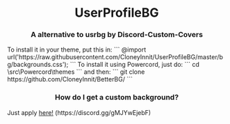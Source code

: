 <h1 align="center">UserProfileBG</h1>
<h3 align="center">A alternative to usrbg by Discord-Custom-Covers</h3>
To install it in your theme, put this in:
```
@import url('https://raw.githubusercontent.com/CloneyInnit/UserProfileBG/master/bg/backgrounds.css');
```
To install it using Powercord, just do:
```
cd <Your Powercord Directory>\src\Powercord\themes
```
and then:
```
git clone https://github.com/CloneyInnit/BetterBG/
```

<h3 align="center">How do I get a custom background?</h3>
Just apply <a href="https://discord.gg/gMJYwEjebF">here!</a> (https://discord.gg/gMJYwEjebF)
